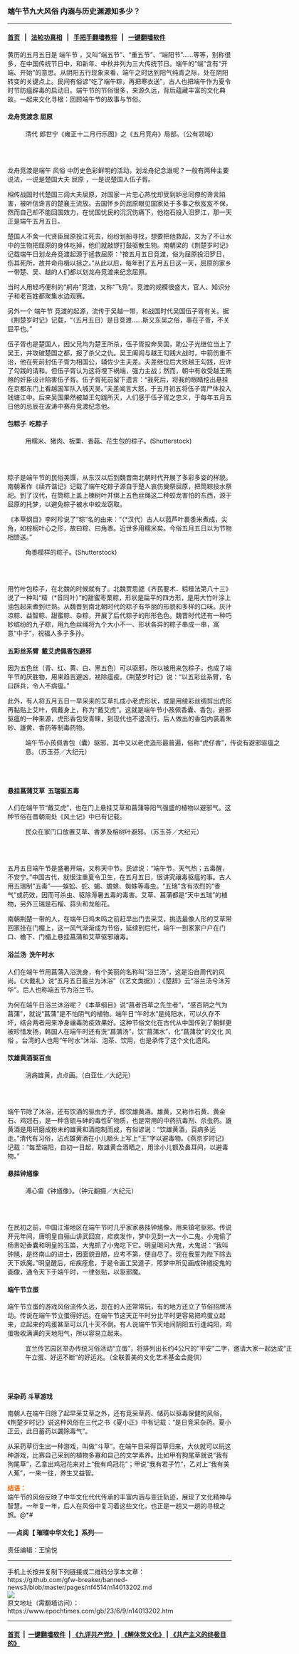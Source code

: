 ### 端午节九大风俗 内涵与历史渊源知多少？
------------------------

#### [首页](https://github.com/gfw-breaker/banned-news3/blob/master/README.md) &nbsp;&nbsp;|&nbsp;&nbsp; [法轮功真相](https://github.com/begood0513/basic/blob/master/README.md)  &nbsp;&nbsp;|&nbsp;&nbsp; [手把手翻墙教程](https://github.com/gfw-breaker/guides/wiki)  &nbsp;&nbsp;|&nbsp;&nbsp; [一键翻墙软件](https://github.com/gfw-breaker/nogfw/blob/master/README.md)  



<div><p>
 黄历的五月五日是
 <ok href="https://www.epochtimes.com/gb/tag/%E7%AB%AF%E5%8D%88%E8%8A%82.html">
  端午节
 </ok>
 ，又叫“端五节”、“重五节”、“端阳节”……等等，别称很多，在中国传统节日中，和新年、中秋并列为三大传统节日。端午的“端”含有“开端、开始”的意思。从阴阳五行现象来看，端午之时达到阳气纯青之际，处在阴阳转变的关键点上。民间有俗谚“吃了端午粽，再把寒衣送”，古人也把端午作为夏令时节防瘟辟毒的启动日。端午节的节俗很多，来源久远，背后蕴藏丰富的文化典故。一起来文化寻根：回顾端午节的故事与节俗。
</p>
<h4>
 龙舟竞渡念
 <ok href="https://www.epochtimes.com/gb/tag/%E5%B1%88%E5%8E%9F.html">
  屈原
 </ok>
</h4>
<figure aria-describedby="caption-attachment-11261571" class="wp-caption aligncenter" id="attachment_11261571" style="width: 600px">
 <ok href="https://i.epochtimes.com/assets/uploads/2019/05/351a79fd4be6650b44931c247611bf0f.jpg" target="_blank">
  <img alt="" class="size-large wp-image-11261571" src="https://i.epochtimes.com/assets/uploads/2019/05/351a79fd4be6650b44931c247611bf0f-600x785.jpg"/>
 </ok>
 <br/><figcaption class="wp-caption-text" id="caption-attachment-11261571">
  清代 郎世宁《雍正十二月行乐图》之《五月竞舟》局部。（公有领域）
 </figcaption><br/>
</figure><br/>
<p>
 龙舟竞渡是端午
 <ok href="https://www.epochtimes.com/gb/tag/%E9%A3%8E%E4%BF%97.html">
  风俗
 </ok>
 中历史色彩鲜明的活动，划龙舟纪念谁呢？一般有两种主要说法，一说是楚国大夫
 <ok href="https://www.epochtimes.com/gb/tag/%E5%B1%88%E5%8E%9F.html">
  屈原
 </ok>
 ，一是说楚国人伍子胥。
</p>
<p>
 相传战国时代楚国三闾大夫屈原，对国家一片忠心热忱却受到妒忌同僚的谗言陷害，被听信谗言的楚襄王流放。去国怀乡的屈原眼见国家处于多事之秋岌岌不保，然而自己却不能回国效力，在忧国忧民的沉沉伤痛下，他抱石投入汨罗江，那一天正是端午五月五日。
</p>
<p>
 楚国人不舍一代贤臣屈原投江死去，纷纷划船寻找，想要把他救起，又为了不让水中的生物把屈原的身体吃掉，他们就敲锣打鼓驱散生物。南朝梁的《荆楚岁时记》记载端午日划龙舟竞渡起源于拯救屈原：“按五月五日竞渡，俗为屈原投汨罗日，伤其死所，故并命舟楫以拯之。”从此以后，每年到了五月五日这一天，屈原的家乡一带楚、吴、越的人们都以划龙舟竞渡来纪念屈原。
</p>
<p>
 当时人用轻巧便利的“舸舟”竞渡，又称“飞凫”。竞渡的规模很盛大，官人、知识分子和老百姓都聚集水边观赛。
</p>
<p>
 另外一个
 <ok href="https://www.epochtimes.com/gb/tag/%E7%AB%AF%E5%8D%88%E8%8A%82.html">
  端午节
 </ok>
 竞渡的起源，流传于吴越一带，和战国时代吴国伍子胥有关。据《荆楚岁时记》记载，“（五月五日）是日竞渡……斯又东吴之俗，事在子胥，不关屈平也。”
</p>
<p>
 伍子胥也是楚国人，因父兄均为楚王所杀，伍子胥投奔吴国，助公子光继位当上了吴王，并攻破楚国之都，报了杀父之仇。吴王阖闾与越王勾践大战时，中箭伤重不治，他在死前封伍子胥为相国公，辅佐少主夫差。夫差继位后大败越王勾践，应许了勾践的请和。但伍子胥认为这将埋下祸端，强力主战；然而，朝中有收受越王贿赂的奸臣设计陷害伍子胥。伍子胥死前留下遗言：“我死后，将我的眼睛挖出悬挂在京都东门上看越国军队入城灭吴。”夫差闻言大怒，于五月初五将伍子胥尸体投入钱塘江中。后来吴国果然被越王勾践所灭，人们感于伍子胥之忠义，于每年五月五日他的忌辰在波涛中赛舟竞渡纪念他。
</p>
<h4>
 包粽子  吃粽子
</h4>
<figure aria-describedby="caption-attachment-14011467" class="wp-caption aligncenter" id="attachment_14011467" style="width: 600px">
 <ok href="https://i.epochtimes.com/assets/uploads/2023/06/id14011467-shutterstock_1987548857.jpg" target="_blank">
  <img alt="" class="size-large wp-image-14011467" src="https://i.epochtimes.com/assets/uploads/2023/06/id14011467-shutterstock_1987548857-600x400.jpg"/>
 </ok>
 <br/><figcaption class="wp-caption-text" id="caption-attachment-14011467">
  用糯米、猪肉、板栗、香菇、花生包的粽子。(Shutterstock)
 </figcaption><br/>
</figure><br/>
<p>
 粽子是端午节的民俗美馔，从东汉以后到魏晋南北朝时代开展了多彩多姿的样貌。南朝著作《续齐谐记》记载了端午吃粽子源自于楚人哀伤奠祭屈原，把筒粽投水祭祀。到了汉代，在筒粽上盖上楝树叶并绑上五色丝绳这二种蛟龙害怕的东西，源于屈原的托梦，以避免粽子被水中蛟龙窃取。
</p>
<p>
 《本草纲目》李时珍说了“粽”名的由来：“（*汉代）古人以菰芦叶裹黍米煮成，尖角，如棕榈叶心之形，故曰粽、曰角黍。近世多用糯米矣。今俗五月五日以为节物相馈送。”
</p>
<figure aria-describedby="caption-attachment-13744962" class="wp-caption aligncenter" id="attachment_13744962" style="width: 600px">
 <ok href="https://i.epochtimes.com/assets/uploads/2022/05/id13744962-a3857cd10f271e7e2469b809501ba3bd.jpg" target="_blank">
  <img alt="" class="size-large wp-image-13744962" src="https://i.epochtimes.com/assets/uploads/2022/05/id13744962-a3857cd10f271e7e2469b809501ba3bd-600x400.jpg"/>
 </ok>
 <br/><figcaption class="wp-caption-text" id="caption-attachment-13744962">
  角黍模样的粽子。(Shutterstock)
 </figcaption><br/>
</figure><br/>
<p>
 用竹叶包粽子，在北魏的时候就有了。北魏贾思勰《齐民要术．粽䊦法第八十三》说了一种叫“䊦（*音同叶）”的甜蜜枣栗粽，形状是扁平的四方形，是用大竹叶涂上油包起来煮到烂熟。从魏晋到南北朝时代的粽子有华丽的形貌和多样的口味。灰汁凉粽、益智粽、甜蜜粽、杂粽，开展了后代粽子的形形色色。魏晋时代还有一种巧妙缤纷的九子粽，用九色丝绳将九个大小不一、形状各异的粽子串成一串，寓意“中子”，祝福人多子多孙。
</p>
<h4>
 五彩丝系臂  戴艾虎佩香包避邪
</h4>
<p>
 因为五色丝（青、红、黄、白、黑五色）可以驱邪，所以被用来包粽子，也成了端午节的厌胜物，用来趋吉避凶，袪除瘟疫。《荆楚岁时记》说：“以五彩丝系臂，名曰辟兵，令人不病瘟。”
</p>
<p>
 此外，有人将五月五日一早采来的艾草扎成小老虎形状，或是用绫彩丝绸剪出虎形再黏贴上艾叶，佩戴身上，称为“戴艾虎”。这就是端午节小孩佩香囊、香包，避邪驱瘟的一种来源，虎形香包受青睐，到现代也不退流行。后人做出的香包内装着朱砂、雄黄、香药等制毒药物。
</p>
<figure aria-describedby="caption-attachment-5872833" class="wp-caption aligncenter" id="attachment_5872833" style="width: 600px">
 <ok href="https://i.epochtimes.com/assets/uploads/2015/06/140601104631100087.jpg" target="_blank">
  <img alt="" class="size-large wp-image-5872833" src="https://i.epochtimes.com/assets/uploads/2015/06/140601104631100087-600x400.jpg"/>
 </ok>
 <br/><figcaption class="wp-caption-text" id="caption-attachment-5872833">
  端午节小孩佩香包（囊）驱邪，其中又以老虎造形最普遍，俗称“虎仔香”，传说有避邪驱瘟之意。（苏玉芬／大纪元）
 </figcaption><br/>
</figure><br/>
<h4>
 悬挂菖蒲艾草  五瑞驱五毒
</h4>
<p>
 人们在端午节“戴艾虎”，也在门上悬挂艾草和菖蒲等阳气强盛的植物以避邪气。这种节俗在晋朝周处《风土记》中已有记载。
</p>
<figure aria-describedby="caption-attachment-6709346" class="wp-caption aligncenter" id="attachment_6709346" style="width: 398px">
 <ok href="https://i.epochtimes.com/assets/uploads/2013/06/110605093738100087.jpg" target="_blank">
  <img alt="" class="size-full wp-image-6709346" src="https://i.epochtimes.com/assets/uploads/2013/06/110605093738100087.jpg"/>
 </ok>
 <br/><figcaption class="wp-caption-text" id="caption-attachment-6709346">
  民众在家门口放置艾草、香茅及榕树叶避邪。（苏玉芬／大纪元）
 </figcaption><br/>
</figure><br/>
<p>
 五月五日端午节是盛暑开端，又称天中节。民谚说：“端午节，天气热；五毒醒，不安宁。”中国古代，就很注重夏令卫生，在五月五日，很讲究禳毒驱瘟的事。古人用五瑞制“五毒”——蜈蚣、蛇、蝎、蟾蜍、蜘蛛等毒虫。“五瑞”含有浓烈的“香气”或药效，因而可杀虫、驱除溽暑五毒的毒害。艾草、菖蒲都是“天中五瑞”的植物，另外三瑞是石榴、蒜头和龙船花。
</p>
<p>
 南朝荆楚一带的人，在端午日鸡未鸣之前赶早出门去采艾，挑选最像人形的艾草带回家挂在门楣上，这一风气渐渐成为节俗，延续到后代，端午一到家家户户在门口、檐下、门楣上悬挂菖蒲和艾草驱邪禳毒。
</p>
<h4>
 浴兰汤  洗午时水
</h4>
<p>
 人们在端午节用菖蒲入浴洗身，有个美丽的名称叫“浴兰汤”，这是沿自周代的风尚。《大戴礼》说“五月五日蓄兰为沐浴”（《艺文类据》）；《楚辞》云“浴兰汤兮沐芳华”。后人也称端五节为浴兰节。
</p>
<p>
 为何在端午日浴兰沐浴呢？《本草纲目》说“菖者百草之先生者”，“感百阴之气为菖蒲”，就说“菖蒲”是不怕阴气的植物。端午日“午时水”是纯阳水，可以久存不坏，结合两者用来净身禳毒防疫效果好。这种节俗文化在古代从中国传到了朝鲜更被珍惜发扬，韩国人在端午时还有洗“菖蒲汤”，饮“菖蒲水”、化“菖蒲妆”的文化
 <ok href="https://www.epochtimes.com/gb/tag/%E9%A3%8E%E4%BF%97.html">
  风俗
 </ok>
 。台湾的人也用“午时水”沐浴、泡茶、饮用，也是承传了这个文化遗风。
</p>
<h4>
 饮雄黄酒驱百虫
</h4>
<figure aria-describedby="caption-attachment-7092447" class="wp-caption aligncenter" id="attachment_7092447" style="width: 498px">
 <ok href="https://i.epochtimes.com/assets/uploads/2006/06/606010235111497.jpg" target="_blank">
  <img alt="" class="wp-image-7092447" src="https://i.epochtimes.com/assets/uploads/2006/06/606010235111497-600x449.jpg"/>
 </ok>
 <br/><figcaption class="wp-caption-text" id="caption-attachment-7092447">
  消病雄黄，点点画。（白亚仕／大纪元）
 </figcaption><br/>
</figure><br/>
<p>
 端午节除了沐浴，还有饮酒的驱虫方子，即饮雄黄酒。雄黄，又称作石黄、黄金石、鸡冠石，是一种含硫与砷的毒性矿物质，也是常用的中药抗毒剂、杀虫药。雄黄酒是用研磨成粉末的雄黄和酒炮制而成，有俗谚说：“饮雄黄酒，百病多远走。”清代有习俗，沾点雄黄酒在小儿额头上写上“王”字以避毒物。《燕京岁时记》记载：“每至端阳，自初一日起，取雄黄合酒晒之，用涂小儿额及鼻耳间，以避毒物。”
</p>
<h4>
 悬挂钟馗像
</h4>
<figure aria-describedby="caption-attachment-5816028" class="wp-caption aligncenter" id="attachment_5816028" style="width: 293px">
 <ok href="https://i.epochtimes.com/assets/uploads/2014/12/1412310923242378.jpg" target="_blank">
  <img alt="" class="size-full wp-image-5816028" src="https://i.epochtimes.com/assets/uploads/2014/12/1412310923242378.jpg"/>
 </ok>
 <br/><figcaption class="wp-caption-text" id="caption-attachment-5816028">
  溥心畬《钟馗像》。（钟元翻摄／大纪元）
 </figcaption><br/>
</figure><br/>
<p>
 在民初之前，中国江淮地区在端午节时几乎家家悬挂钟馗像，用来镇宅驱邪。传说开元年间，唐明皇自骊山讲武回宫，疟疾发作，梦中见到一大一小二鬼，小鬼偷了杨贵妃香囊和明皇的玉笛，大鬼抓了小鬼吃下它。明皇喝问大鬼，大鬼说：“我叫钟馗，是终南山的进士，因面貌丑陋，应考不第，便自尽了。现在我誓为陛下除去天下妖魔。”明皇醒后，疟疾痊愈，于是令画工吴道子，照梦中所见画成钟馗捉鬼的画像，通令天下于端午时，一律张贴，以驱邪魔。
</p>
<h4>
 端午节立蛋
</h4>
<p>
 端午节立蛋的游戏风俗流传久远，现在的人还常常玩，有的地方还立了节俗招牌活动。传说在端午节立蛋得好运。在端午节这天正午时分比平时更容易把鸡蛋立起来，立起来的鸡蛋甚至可以几十天不倒。有人说端午节天地间阴阳五行逢纯阳，鸡蛋吸收满满的天地阳气，所以容易立起来。
</p>
<figure aria-describedby="caption-attachment-13745500" class="wp-caption aligncenter" id="attachment_13745500" style="width: 600px">
 <ok href="https://i.epochtimes.com/assets/uploads/2022/05/id13745500-556980.jpg" target="_blank">
  <img alt="" class="size-large wp-image-13745500" src="https://i.epochtimes.com/assets/uploads/2022/05/id13745500-556980-600x338.jpg"/>
 </ok>
 <br/><figcaption class="wp-caption-text" id="caption-attachment-13745500">
  宜兰传艺园区举办传统习俗活动“立蛋”，将排列出长约4公尺的“平安”二字，邀请大家一起达成“正午立蛋、好运不断”的好运兆。（全联善美的文化艺术基金会提供）
 </figcaption><br/>
</figure><br/>
<h4>
 采杂药 斗草游戏
</h4>
<p>
 南朝人在端午日除了起早采艾草之外，还有竞采草药、储药以驱毒保健的风俗，《荆楚岁时记》说这种风俗在三代之书《夏小正》中有记载：“是日竞采杂药。夏小正云，此日蓄药以蠲除毒气”。
</p>
<p>
 从采药草衍生出一种游戏，叫做“斗草”。在端午日采得百草归来，大伙就可以玩这种游戏，比赛自己采到的植物多寡和自己的文学素养。比如甲有狗尾草就说“我有狗尾草”，乙拿出鸡冠花来对上“我有鸡冠花”；甲说“我有君子竹”，乙对上“我有美人蕉”，一来一往，养生又益智。
</p>
<p>
 <span style="color: #ff6600;">
  <strong>
   结语：
   <br/>
  </strong>
 </span>
 端午节的风俗反映了中华文化代代传承的丰富内涵与变迁轨迹，展现了文化精神与智慧。一年复一年，后人在风俗中复习着这些文化，也正是一趟又一趟的寻根之旅。@*#
</p>
<h4>
 ──点阅【
 <ok href="https://www.epochtimes.com/gb/tag/%E7%92%80%E7%92%A8%E4%B8%AD%E5%8D%8E%E6%96%87%E5%8C%96.html">
  璀璨中华文化
 </ok>
 】系列──
</h4>
<p>
 责任编辑：王愉悦
</p>
</div>
<hr/>
手机上长按并复制下列链接或二维码分享本文章：<br/>
https://github.com/gfw-breaker/banned-news3/blob/master/pages/nf4514/n14013202.md <br/>
<a href='https://github.com/gfw-breaker/banned-news3/blob/master/pages/nf4514/n14013202.md'><img src='https://github.com/gfw-breaker/banned-news3/blob/master/pages/nf4514/n14013202.md.png'/></a> <br/>
原文地址（需翻墙访问）：https://www.epochtimes.com/gb/23/6/9/n14013202.htm


------------------------
#### [首页](https://github.com/gfw-breaker/banned-news3/blob/master/README.md) &nbsp;|&nbsp; [一键翻墙软件](https://github.com/gfw-breaker/nogfw/blob/master/README.md) &nbsp;| [《九评共产党》](https://github.com/gfw-breaker/9ping.md/blob/master/README.md#九评之一评共产党是什么) | [《解体党文化》](https://github.com/gfw-breaker/jtdwh.md/blob/master/README.md) | [《共产主义的终极目的》](https://github.com/gfw-breaker/gczydzjmd.md/blob/master/README.md)


<img src='http://gfw-breaker.win/banned-news3/pages/nf4514/n14013202.md' width='0px' height='0px'/>